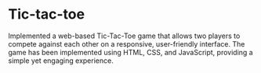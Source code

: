 # Tic-tac-toe
Implemented a web-based Tic-Tac-Toe game that allows two players to compete 
against each other on a responsive, user-friendly interface. The game has been implemented using HTML, 
CSS, and JavaScript, providing a simple yet engaging experience.
